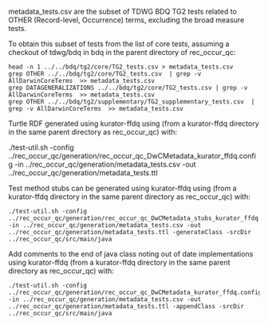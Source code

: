 metadata_tests.csv are the subset of TDWG BDQ TG2 tests related to OTHER (Record-level, Occurrence) terms, excluding the broad measure tests.

To obtain this subset of tests from the list of core tests, assuming a checkout of tdwg/bdq in bdq in the parent directory of rec_occur_qc: 

    head -n 1 ../../bdq/tg2/core/TG2_tests.csv > metadata_tests.csv
    grep OTHER ../../bdq/tg2/core/TG2_tests.csv  | grep -v AllDarwinCoreTerms  >> metadata_tests.csv
    grep DATAGENERALIZATIONS ../../bdq/tg2/core/TG2_tests.csv | grep -v AllDarwinCoreTerms  >> metadata_tests.csv
    grep OTHER ../../bdq/tg2/supplementary/TG2_supplementary_tests.csv  | grep -v AllDarwinCoreTerms  >> metadata_tests.csv

Turtle RDF generated using kurator-ffdq using (from a kurator-ffdq directory in the same parent directory as rec_occur_qc) with:

   ./test-util.sh -config ../rec_occur_qc/generation/rec_occur_qc_DwCMetadata_kurator_ffdq.config -in ../rec_occur_qc/generation/metadata_tests.csv -out ../rec_occur_qc/generation/metadata_tests.ttl

Test method stubs can be generated using kurator-ffdq using (from a kurator-ffdq directory in the same parent directory as rec_occur_qc) with:

    ./test-util.sh -config ../rec_occur_qc/generation/rec_occur_qc_DwCMetadata_stubs_kurator_ffdq.config -in ../rec_occur_qc/generation/metadata_tests.csv -out ../rec_occur_qc/generation/metadata_tests.ttl -generateClass -srcDir ../rec_occur_qc/src/main/java

Add comments to the end of java class noting out of date implementations using kurator-ffdq (from a kurator-ffdq directory in the same parent directory as rec_occur_qc) with: 

    ./test-util.sh -config ../rec_occur_qc/generation/rec_occur_qc_DwCMetadata_kurator_ffdq.config -in ../rec_occur_qc/generation/metadata_tests.csv -out ../rec_occur_qc/generation/metadata_tests.ttl -appendClass -srcDir ../rec_occur_qc/src/main/java
